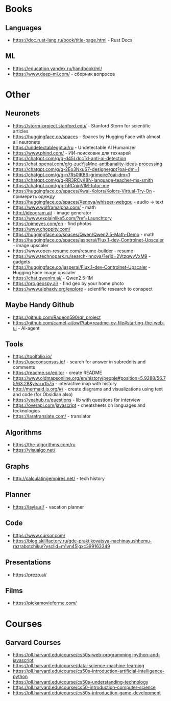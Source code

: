 # Books
## Languages
- https://doc.rust-lang.ru/book/title-page.html - Rust Docs

## ML
- https://education.yandex.ru/handbook/ml/
- https://www.deep-ml.com/ - сборник вопросов

# Other
## Neuronets
- https://storm-project.stanford.edu/ - Stanford Storm for scientific articles
- https://huggingface.co/spaces - Spaces by Hugging Face with almost all neuronets
- https://undetectablegpt.ai/ru - Undetectable AI Humanizer
- https://www.phind.com/ - ИИ-поисковик для технарей
- https://chatgpt.com/g/g-d45LdccTd-anti-ai-detection
- https://chat.openai.com/g/g-zucYjaMne-antibanality-ideas-processing
- https://chatgpt.com/g/g-2Eo3NxuS7-designergpt?oai-dm=1
- https://chatgpt.com/g/g-n7Rs0IK86-grimoire?oai-dm=1
- https://chatgpt.com/g/g-RR3RCyK8N-language-teacher-ms-smith
- https://chatgpt.com/g/g-hRCqiqVlM-tutor-me
- https://huggingface.co/spaces/Kwai-Kolors/Kolors-Virtual-Try-On - примерить одежду
- https://huggingface.co/spaces/Xenova/whisper-webgpu - audio -> text
- https://www.wolframalpha.com/ - math
- http://ideogram.ai/ - image generator
- https://www.explainlike5.com/?ref=Launchtory
- https://pimeyes.com/en - find photos
- https://www.choppity.com/
- https://huggingface.co/spaces/Qwen/Qwen2.5-Math-Demo - math
- https://huggingface.co/spaces/jasperai/Flux.1-dev-Controlnet-Upscaler - image upscaler
- https://www.open-resume.com/resume-builder - resume
- https://www.technopark.ru/search-innova/?erid=2VtzqwvVxM9 - gadgets
- https://huggingface.co/jasperai/Flux.1-dev-Controlnet-Upscaler - Hugging Face image upscaler
- https://chat.qwenlm.ai/ - Qwen2.5-1M
- https://pro.geospy.ai/ - find geo by your home photo
- https://www.alphaxiv.org/explore - scientific research to conspect

## Maybe Handy Github
- https://github.com/Radeon590/qr_project
- https://github.com/camel-ai/owl?tab=readme-ov-file#starting-the-web-ui - AI-agent

## Tools
- https://toolfolio.io/
- https://useconsensus.io/ - search for answer in subreddits and comments
- https://readme.so/editor - create README
- https://www.oldmapsonline.org/en/history/people#position=5.9288/56.75/63.28&year=1575 - interactive map with history
- http://mermaid.js.org/#/ - create diagrams and visualizations using text and code (for Obsidian also)
- https://yeahub.ru/questions - lib with questions for interview
- https://overapi.com/javascript - cheatsheets on languages and tecknologies
- https://laratranslate.com/ - translator

## Algorithms
- https://the-algorithms.com/ru
- https://visualgo.net/

## Graphs
- http://calculatingempires.net/ - tech history

## Planner
- https://layla.ai/ - vacation planner

## Code
- https://www.cursor.com/
- https://blog.skillfactory.ru/gde-praktikovatsya-nachinayushhemu-razrabotchiku/?ysclid=m1vn45lgxc399163349

## Presentations
- https://prezo.ai/

## Films
- https://pickamovieforme.com/

# Courses
## Garvard Courses
- https://pll.harvard.edu/course/cs50s-web-programming-python-and-javascript
- https://pll.harvard.edu/course/data-science-machine-learning
- https://pll.harvard.edu/course/cs50s-introduction-artificial-intelligence-python
- https://pll.harvard.edu/course/cs50s-understanding-technology
- https://pll.harvard.edu/course/cs50-introduction-computer-science
- https://pll.harvard.edu/course/cs50s-introduction-game-development


